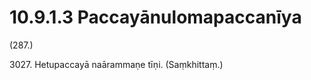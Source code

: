 

# 10.9.1.3 Paccayānulomapaccanīya





(287.)

3027\. Hetupaccayā naārammaṇe tīṇi. (Saṃkhittaṃ.)



